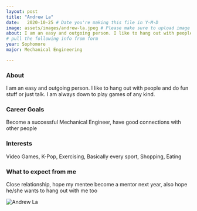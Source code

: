 ```yaml
---
layout: post
title: "Andrew La"
date:   2020-10-25 # Date you're making this file in Y-M-D
image: assets/images/andrew-la.jpeg # Please make sure to upload image in /assets/images/fname-lastname.ext format 
about: I am an easy and outgoing person. I like to hang out with people and do fun stuff or just talk. I am always down to play games of any kind. # "Briefly describe yourself"
# pull the following info from form
year: Sophomore
major: Mechanical Engineering

---
```


### About

 I am an easy and outgoing person. I like to hang out with people and do fun stuff or just talk. I am always down to play games of any kind.

### Career Goals

Become a successful Mechanical Engineer, have good connections with other people

### Interests

Video Games, K-Pop, Exercising, Basically every sport, Shopping, Eating

### What to expect from me

Close relationship, hope my mentee become a mentor next year, also hope he/she wants to hang out with me too

<div class="text-center my-5">
    <img src="{{ "assets/images/andrew-la.jpeg" | absolute_url }}" alt="Andrew La" class="rounded post-img" />
</div>